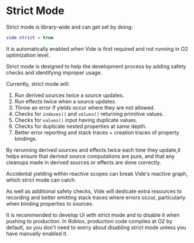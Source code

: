 # Strict Mode

Strict mode is library-wide and can get set by doing:

```lua
vide.strict = true
```

It is automatically enabled when Vide is first required and not running in O2
optimization level.

Strict mode is designed to help the development process by adding safety checks
and identifying improper usage.

Currently, strict mode will:

1. Run derived sources twice a source updates.
2. Run effects twice when a source updates.
3. Throw an error if yields occur where they are not allowed.
4. Checks for `indexes()` and `values()` returning primitive values.
5. Checks for `values()` input having duplicate values.
6. Checks for duplicate nested properties at same depth.
7. Better error reporting and stack traces + creation traces of property bindings.

By rerunning derived sources and effects twice each time they update,it helps
ensure that derived source computations are pure, and that any
cleanups made in derived sources or effects are done correctly.

Accidental yielding within reactive scopes can break Vide's reactive graph,
which strict mode can catch.

As well as additional safety checks, Vide will dedicate extra resources to
recording and better emitting stack traces where errors occur, particularly
when binding properties to sources.

It is recommended to develop UI with strict mode and to disable it when pushing to
production. In Roblox, production code compiles at O2 by default, so you don't
need to worry about disabling strict mode unless you have manually enabled it.
